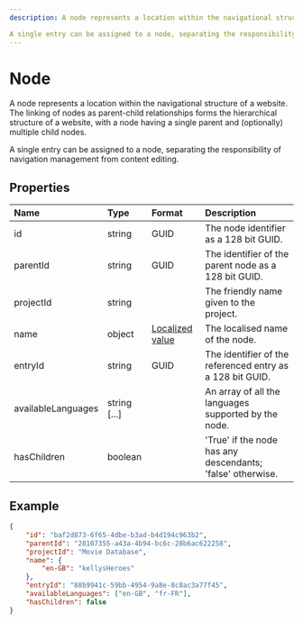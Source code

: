 ```yaml
---
description: A node represents a location within the navigational structure of a website. The linking of nodes as parent-child relationships forms the hierarchical structure of a website, with a node having a single parent and (optionally) multiple child nodes.

A single entry can be assigned to a node, separating the responsibility of navigation management from content editing.
---
```


# Node

A node represents a location within the navigational structure of a website. The linking of nodes as parent-child relationships forms the hierarchical structure of a website, with a node having a single parent and (optionally) multiple child nodes.

A single entry can be assigned to a node, separating the responsibility of navigation management from content editing.

## Properties

| Name | Type | Format | Description |
| :------- | :--- | :----- | :---------- |
| id | string | GUID | The node identifier as a 128 bit GUID. |
| parentId | string | GUID | The identifier of the parent node as a 128 bit GUID. |
| projectId | string |  | The friendly name given to the project. |
| name | object | [Localized value](/key-concepts/localization.md) | The localised name of the node. |
| entryId | string | GUID | The identifier of the referenced entry as a 128 bit GUID. |
| availableLanguages | string [...] |  | An array of all the languages supported by the node. |
| hasChildren | boolean | | 'True' if the node has any descendants; 'false' otherwise. |

## Example

```json
{
	"id": "baf2d873-6f65-4dbe-b3ad-b4d194c963b2",
	"parentId": "28107355-a43a-4b94-bc6c-28b6ac622258",
	"projectId": "Movie Database",
	"name": {
		"en-GB": "kellysHeroes"
	},
	"entryId": "88b9941c-59bb-4954-9a8e-8c8ac3a77f45",
	"availableLanguages": ["en-GB", "fr-FR"],
	"hasChildren": false
}
```

